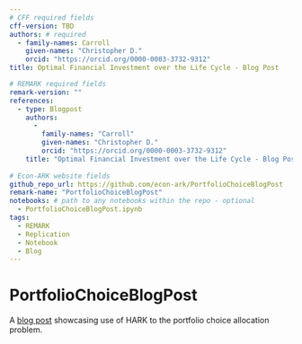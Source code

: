 ```yaml
---
# CFF required fields
cff-version: TBD
authors: # required
  - family-names: Carroll
    given-names: "Christopher D."
    orcid: "https://orcid.org/0000-0003-3732-9312"
title: Optimal Financial Investment over the Life Cycle - Blog Post

# REMARK required fields
remark-version: ""
references:
  - type: Blogpost
    authors:
	  -
	    family-names: "Carroll"
		given-names: "Christopher D."
		orcid: "https://orcid.org/0000-0003-3732-9312"
	title: "Optimal Financial Investment over the Life Cycle - Blog Post"
	
# Econ-ARK website fields
github_repo_url: https://github.com/econ-ark/PortfolioChoiceBlogPost
remark-name: "PortfolioChoiceBlogPost"
notebooks: # path to any notebooks within the repo - optional
  - PortfolioChoiceBlogPost.ipynb
tags:
  - REMARK
  - Replication
  - Notebook
  - Blog
---
```


# PortfolioChoiceBlogPost

A [blog post](https://econ-ark.github.io/PortfolioChoiceBlogPost/PortfolioChoiceBlogPost.html) showcasing use of HARK to the portfolio choice allocation problem.

